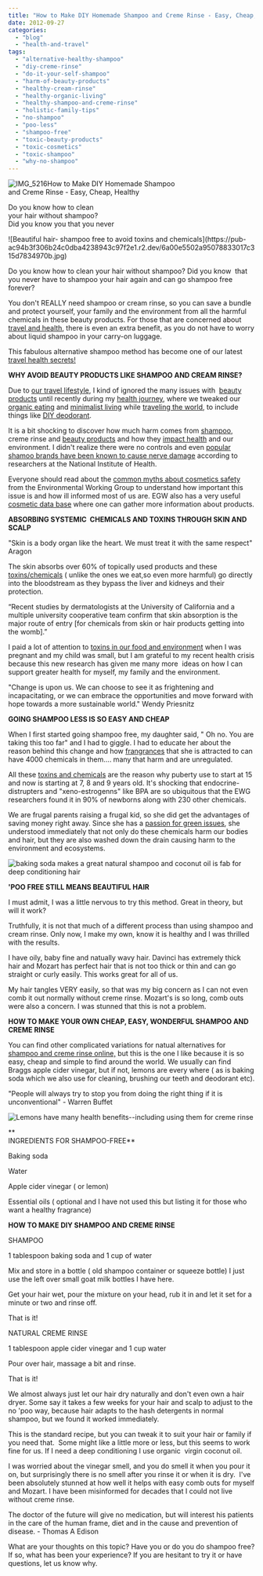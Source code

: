 ```yaml
---
title: "How to Make DIY Homemade Shampoo and Creme Rinse - Easy, Cheap, Healthy"
date: 2012-09-27
categories: 
  - "blog"
  - "health-and-travel"
tags: 
  - "alternative-healthy-shampoo"
  - "diy-creme-rinse"
  - "do-it-your-self-shampoo"
  - "harm-of-beauty-products"
  - "healthy-cream-rinse"
  - "healthy-organic-living"
  - "healthy-shampoo-and-creme-rinse"
  - "holistic-family-tips"
  - "no-shampoo"
  - "poo-less"
  - "shampoo-free"
  - "toxic-beauty-products"
  - "toxic-cosmetics"
  - "toxic-shampoo"
  - "why-no-shampoo"
---
```


![IMG_5216](https://pub-ac94b3f306b24c0dba4238943c97f2e1.r2.dev/6a00e5502a950788330177443b0842970d.jpg)How to Make DIY Homemade Shampoo  
and Creme Rinse - Easy, Cheap, Healthy  
  
Do you know how to clean  
your hair without shampoo?  
Did you know you that you never

<!--more--> ![Beautiful hair- shampoo free to avoid toxins and chemicals](https://pub-ac94b3f306b24c0dba4238943c97f2e1.r2.dev/6a00e5502a95078833017c315d7834970b.jpg)

Do you know how to clean your hair without shampoo? Did you know  that you never have to shampoo your hair again and can go shampoo free forever?  
  
You don't REALLY need shampoo or cream rinse, so you can save a bundle and protect yourself, your family and the environment from all the harmful chemicals in these beauty products. For those that are concerned about [travel and health](https://pub-ac94b3f306b24c0dba4238943c97f2e1.r2.dev/2012/06/healthy-food-and-travel.html "travel and health"), there is even an extra benefit, as you do not have to worry about liquid shampoo in your carry-on luggage.  
  
This fabulous alternative shampoo method has become one of our latest [travel health secrets!](https://pub-ac94b3f306b24c0dba4238943c97f2e1.r2.dev/2011/09/travel-health-secrets-for-long-term-digital-nomads.html "travel health secrets")  
  
**WHY AVOID BEAUTY PRODUCTS LIKE SHAMPOO AND CREAM RINSE?**  
  
Due to [our travel lifestyle](https://pub-ac94b3f306b24c0dba4238943c97f2e1.r2.dev/2011/07/what-our-nomadic-travel-lifestyle-looks-like-family-fun.html "our travel lifestyle"), I kind of ignored the many issues with  [beauty products](http://www.discoverhealthandwealth.com/toxic-ingredients.html "toxic shampoo ingredients") until recently during my [health journey](https://pub-ac94b3f306b24c0dba4238943c97f2e1.r2.dev/health-and-travel/ "health journey links for better health"), where we tweaked our [organic eating](https://pub-ac94b3f306b24c0dba4238943c97f2e1.r2.dev/2012/04/health-organic-raw-foods-and-travel.html "organic eating raw food") and [minimalist living](https://pub-ac94b3f306b24c0dba4238943c97f2e1.r2.dev/2011/08/minimalist-living-family-travel-lifestyle-books.html "minimalist living and travel") while [traveling the world](https://pub-ac94b3f306b24c0dba4238943c97f2e1.r2.dev/2012/01/amazing-family-world-tour.html "traveling the world as a family RTW"), to include things like [DIY deodorant](https://pub-ac94b3f306b24c0dba4238943c97f2e1.r2.dev/2012/09/how-to-make-diy-homemade-deodorant-easy-cheap-healthy.html "DIY deodorant").  
  
It is a bit shocking to discover how much harm comes from [shampoo](http://www.livestrong.com/article/160204-harmful-chemicals-in-shampoos/ "toxic shampoo"), creme rinse and [beauty products](http://www.naturalcosmeticnews.com/toxic-products/list-of-15-toxic-chemicals-to-avoid-in-personal-care-products/ "toxins in beauty products ") and how they [impact health](http://www.huffingtonpost.com/2010/07/22/toxic-chemicals-in-beauty_n_639418.html#s111546&title=Phthalates_and_bisphenol "toxic chemicals in beauty products harms health") and our environment. I didn't realize there were no controls and even [popular shamoo brands have been known to cause nerve damage](http://www.naturalnews.com/003210_personal_care_products_shampoos.html "shampoo causes nerve damage") according to researchers at the National Institute of Health.  
  
Everyone should read about the [common myths about cosmetics safety](http://www.ewg.org/skindeep/myths-on-cosmetics-safety/ "myths about cosmetic safety") from the Environmental Working Group to understand how important this issue is and how ill informed most of us are. EGW also has a very useful [cosmetic data base](http://www.ewg.org/skindeep/ "cosmetic data base skin deep ") where one can gather more information about products.  
  
**ABSORBING SYSTEMIC  CHEMICALS AND TOXINS THROUGH SKIN AND SCALP**  
  
"Skin is a body organ like the heart. We must treat it with the same respect" Aragon  
  
The skin absorbs over 60% of topically used products and these [toxins/chemicals](http://cincovidas.com/toxic-alert-skin-can-absorb-what-we-apply-to-it%E2%80%94including-cosmetic-chemicals/ "toxins and chemicals in beauty products absorbed by skin") ( unlike the ones we eat,so even more harmful) go directly into the bloodstream as they bypass the liver and kidneys and their protection.  
  
“Recent studies by dermatologists at the University of California and a multiple university cooperative team confirm that skin absorption is the major route of entry \[for chemicals from skin or hair products getting into the womb\].”  
  
I paid a lot of attention to [toxins in our food and environment](http://www.amazon.com/Poisoned-Profit-Chronically-Ill-With-information/dp/1603582568/ref=pd_sim_b_33 "toxins in our food and environment") when I was pregnant and my child was small, but I am grateful to my recent health crisis because this new research has given me many more  ideas on how I can support greater health for myself, my family and the environment.  
  
"Change is upon us. We can choose to see it as frightening and incapacitating, or we can embrace the opportunities and move forward with hope towards a more sustainable world." Wendy Priesnitz  
  
  
**GOING SHAMPOO LESS IS SO EASY AND CHEAP**  
  
When I first started going shampoo free, my daughter said, " Oh no. You are taking this too far" and I had to giggle. I had to educate her about the reason behind this change and how [frangrances](http://safecosmetics.org/article.php?id=644 "toxins in fragrances") that she is attracted to can have 4000 chemicals in them.... many that harm and are unregulated.  
  
All these [toxins and chemicals](http://articles.mercola.com/sites/articles/archive/2012/04/16/early-precocious-puberty.aspx "toxins affect early puberty") are the reason why puberty use to start at 15 and now is starting at 7, 8 and 9 years old. It's shocking that endocrine-distrupters and "xeno-estrogenns" like BPA are so ubiquitous that the EWG researchers found it in 90% of newborns along with 230 other chemicals.  
  
We are frugal parents raising a frugal kid, so she did get the advantages of saving money right away. Since she has a [passion for green issues](https://pub-ac94b3f306b24c0dba4238943c97f2e1.r2.dev/2012/04/environmental-education-world-school-kid.html "kid with passion for green environmental issues"), she understood immediately that not only do these chemicals harm our bodies and hair, but they are also washed down the drain causing harm to the environment and ecosystems.  
  
![baking soda makes a great natural shampoo and coconut oil is fab for deep conditioning hair ](https://pub-ac94b3f306b24c0dba4238943c97f2e1.r2.dev/6a00e5502a95078833017c322a8e47970b.jpg)  
  
  
**'POO FREE STILL MEANS BEAUTIFUL HAIR**  
  
I must admit, I was a little nervous to try this method. Great in theory, but will it work?  
  
Truthfully, it is not that much of a different process than using shampoo and cream rinse. Only now, I make my own, know it is healthy and I was thrilled with the results.  
  
I have oily, baby fine and natually wavy hair. Davinci has extremely thick hair and Mozart has perfect hair that is not too thick or thin and can go straight or curly easily. This works great for all of us.  
  
My hair tangles VERY easily, so that was my big concern as I can not even comb it out normally without creme rinse. Mozart's is so long, comb outs were also a concern. I was stunned that this is not a problem.  
  
  
**HOW TO MAKE YOUR OWN CHEAP, EASY, WONDERFUL SHAMPOO AND CREME RINSE**  
  
You can find other complicated variations for natual alternatives for [shampoo and creme rinse online,](http://www.onegoodthingbyjillee.com/2012/03/homemade-coconut-milk-shampoo.html "shampoo natural diy") but this is the one I like because it is so easy, cheap and simple to find around the world. We usually can find Braggs apple cider vinegar, but if not, lemons are every where ( as is baking soda which we also use for cleaning, brushing our teeth and deodorant etc).  
  
"People will always try to stop you from doing the right thing if it is unconventional" - Warren Buffet  
  
[](https://pub-ac94b3f306b24c0dba4238943c97f2e1.r2.dev/6a00e5502a95078833017d3c5a3402970c-1024x768-1.jpg)![Lemons have many health benefits--including using them for creme rinse](https://pub-ac94b3f306b24c0dba4238943c97f2e1.r2.dev/6a00e5502a95078833017d3c5a3402970c-1024x768-1.jpg)  
  
  
**  
INGREDIENTS FOR SHAMPOO-FREE**  
  
Baking soda  
  
Water  
  
Apple cider vinegar ( or lemon)  
  
Essential oils ( optional and I have not used this but listing it for those who want a healthy fragrance)  
  
**HOW TO MAKE DIY SHAMPOO AND CREME RINSE**  
  
SHAMPOO  
  
1 tablespoon baking soda and 1 cup of water  
  
Mix and store in a bottle ( old shampoo container or squeeze bottle) I just use the left over small goat milk bottles I have here.  
  
Get your hair wet, pour the mixture on your head, rub it in and let it set for a minute or two and rinse off.  
  
That is it!  
  
NATURAL CREME RINSE  
  
1 tablespoon apple cider vinegar and 1 cup water  
  
Pour over hair, massage a bit and rinse.  
  
That is it!  
  
We almost always just let our hair dry naturally and don't even own a hair dryer. Some say it takes a few weeks for your hair and scalp to adjust to the no 'poo way, because hair adapts to the hash detergents in normal shampoo, but we found it worked immediately.  
  
This is the standard recipe, but you can tweak it to suit your hair or family if you need that.  Some might like a little more or less, but this seems to work fine for us. If I need a deep conditioning I use organic  virgin coconut oil.  
  
I was worried about the vinegar smell, and you do smell it when you pour it on, but surprisingly there is no smell after you rinse it or when it is dry.  I've been absolutely stunned at how well it helps with easy comb outs for myself and Mozart. I have been misinformed for decades that I could not live without creme rinse.  
  
The doctor of the future will give no medication, but will interest his patients in the care of the human frame, diet and in the cause and prevention of disease. - Thomas A Edison  
  
  
What are your thoughts on this topic? Have you or do you do shampoo free? If so, what has been your experience? If you are hesitant to try it or have questions, let us know why.
